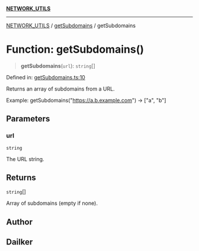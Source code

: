 [**NETWORK_UTILS**](../../README.md)

***

[NETWORK_UTILS](../../README.md) / [getSubdomains](../README.md) / getSubdomains

# Function: getSubdomains()

> **getSubdomains**(`url`): `string`[]

Defined in: [getSubdomains.ts:10](https://github.com/dailker/everyutil/blob/cee559aadda9e0c298e06364cba9020e97a8b19b/src/network/getSubdomains.ts#L10)

Returns an array of subdomains from a URL.

Example: getSubdomains("https://a.b.example.com") → ["a", "b"]

## Parameters

### url

`string`

The URL string.

## Returns

`string`[]

Array of subdomains (empty if none).

## Author

## Dailker
